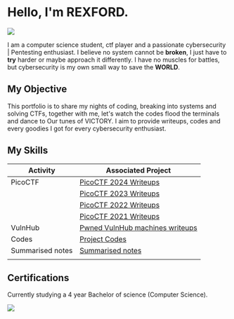 # Hello, I'm REXFORD.
<a href="https://youtube.com/@the_bruxford?si=NMM7wH0kB9SDQnUQ"><img src="https://img.shields.io/badge/YouTube-Channel-FF0000?logo=youtube&style=social" /></a>

I am a computer science student, ctf player and a passionate cybersecurity | Pentesting enthusiast. 
I believe no system cannot be <b>broken</b>, I just have to <b>try</b> harder or maybe approach it differently. I have no muscles for battles, but cybersecurity is my own small way to save the <b>WORLD</B>.

## My Objective
This portfolio is to share my nights of coding, breaking into systems and solving CTFs, together with me, let's watch the codes flood the terminals and dance to Our tunes of VICTORY. I aim to provide writeups, codes and every goodies I got for every cybersecurity enthusiast.
## My Skills

| Activity                                      | Associated Project         |
|-----------------------------------------------|----------------------------|
| PicoCTF                                       | <a href="https://github.com/larteyrexfordm/PicoCTF.git">PicoCTF 2024 Writeups</a>|
|                                                 | <a href="https://github.com/larteyrexfordm/PicoCTF-2023.git">PicoCTF 2023 Writeups</a>|
|                                                | <a href="https://github.com/larteyrexfordm/PicoCTF-2022.git">PicoCTF 2022 Writeups</a>|
|                                                |<a href="https://github.com/larteyrexfordm/PicoCTF.git">PicoCTF 2021 Writeups</a>|
| VulnHub                                       | <a href="https://github.com/larteyrexfordm/VulnHub-Writeups.git">Pwned VulnHub machines writeups</a>|
| Codes                                         | <a href="https://google.com">Project Codes</a>|                    
| Summarised notes                              | <a href="https://github.com/larteyrexfordm/notes.git">Summarised notes</a>|                                                                         |
|                                               |                                                  |








## Certifications
Currently studying a 4 year Bachelor of science (Computer Science).

<div>
<a href="https://ucc.edu.gh"><img src="https://img.shields.io/badge/University_of_Cape_Coast-Ghana-005BAA?logo=education&style=for-the-badge" />

</div>


